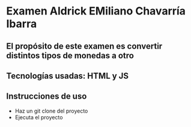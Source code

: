 # Examen Aldrick EMiliano Chavarría Ibarra

## El propósito de este examen es convertir distintos tipos de monedas a otro

## Tecnologías usadas: HTML y JS

## Instrucciones de uso

 - Haz un git clone del proyecto
 - Ejecuta el proyecto